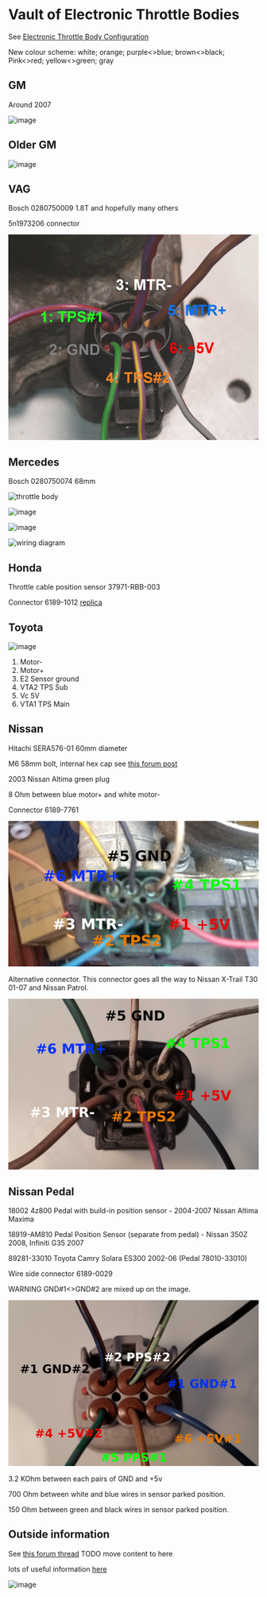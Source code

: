 # Vault of Electronic Throttle Bodies

See [Electronic Throttle Body Configuration](Electronic-Throttle-Body-Configuration-Guide)

New colour scheme:
white;
orange;
purple<>blue;
brown<>black;
Pink<>red;
yellow<>green;
gray

## GM

Around 2007

![image](https://user-images.githubusercontent.com/48498823/203988451-5915b94a-0986-428f-ab9b-9b4926957af1.png)

## Older GM

![image](https://user-images.githubusercontent.com/48498823/227782651-64af4e90-d5d8-4b10-88fa-7670896c4552.png)

## VAG

Bosch 0280750009 1.8T and hopefully many others

5n1973206 connector

![x](OEM-Docs/VAG/Bosch_0280750009_pinout.jpg)

## Mercedes

Bosch 0280750074 68mm

![throttle body](https://user-images.githubusercontent.com/5051341/127017817-206caa3a-10b9-41ee-999a-8efc18cbc1fb.jpg)

![image](https://user-images.githubusercontent.com/48498823/225196895-e42d53c8-6229-4471-a1b0-aced7143f05b.png)

![image](https://user-images.githubusercontent.com/48498823/225197082-8bf94cc0-f065-408b-a0c3-24de39d2d0ea.png)

![wiring diagram](https://user-images.githubusercontent.com/5051341/127017376-9012525b-92cd-4bb0-8a1d-1b70946396a1.JPG)

## Honda

Throttle cable position sensor 37971-RBB-003

Connector 6189-1012 [replica](https://www.hdconnectorstore.com/productdetail/2220.html)

## Toyota

![image](https://user-images.githubusercontent.com/48498823/204656477-c55242ef-56f5-4e48-8fa2-973816feee5e.png)

1. Motor-
2. Motor+
3. E2 Sensor ground
4. VTA2 TPS Sub
5. Vc 5V
6. VTA1 TPS Main

## Nissan

Hitachi SERA576-01 60mm diameter

M6 58mm bolt, internal hex cap see [this forum post](https://rusefi.com/forum/viewtopic.php?p=37682#p37682)

2003 Nissan Altima green plug

8 Ohm between blue motor+ and white motor-

Connector 6189-7761

![x](OEM-Docs/Nissan/Hitachi-SERA576-01-2003-Nissan-Altima.png)

Alternative connector. This connector goes all the way to Nissan X-Trail T30 01-07 and Nissan Patrol.

![x](OEM-Docs/Nissan/Hitachi_60mm_ETB.jpg)

## Nissan Pedal

18002 4z800 Pedal with build-in position sensor - 2004-2007 Nissan Altima Maxima

18919-AM810 Pedal Position Sensor (separate from pedal) - Nissan 350Z 2008, Infiniti G35 2007

89281-33010 Toyota Camry Solara ES300 2002-06 (Pedal 78010-33010)  

Wire side connector 6189-0029

WARNING GND#1<>GND#2 are mixed up on the image.

![x](OEM-Docs/Nissan/18919-AM810-pinout.jpg)

3.2 KOhm between each pairs of GND and +5v

700 Ohm between white and blue wires in sensor parked position.

150 Ohm between green and black wires in sensor parked position.

## Outside information

See [this forum thread](https://rusefi.com/forum/viewtopic.php?f=2&t=2077) TODO move content to here

lots of useful information [here](https://www.maxxecu.com/webhelp/wirings-e-throttle_bodies.html)

![image](https://user-images.githubusercontent.com/48498823/211674693-a06cf764-6d03-4d50-a95d-8f6ecf566907.png)
